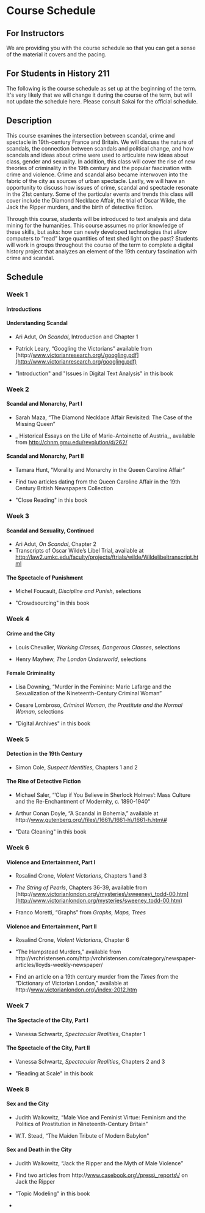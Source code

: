 # Course Schedule

## For Instructors

We are providing you with the course schedule so that you can get a sense of the material it covers and the pacing.

## For Students in History 211

The following is the course schedule as set up at the beginning of the term. It's very likely that we will change it during the course of the term, but will not update the schedule here. Please consult Sakai for the official schedule.

## Description

This course examines the intersection between scandal, crime and spectacle in 19th-century France and Britain. We will discuss the nature of scandals, the connection between scandals and political change, and how scandals and ideas about crime were used to articulate new ideas about class, gender and sexuality. In addition, this class will cover the rise of new theories of criminality in the 19th century and the popular fascination with crime and violence. Crime and scandal also became interwoven into the fabric of the city as sources of urban spectacle. Lastly, we will have an opportunity to discuss how issues of crime, scandal and spectacle resonate in the 21st century. Some of the particular events and trends this class will cover include the Diamond Necklace Affair, the trial of Oscar Wilde, the Jack the Ripper murders, and the birth of detective fiction.

Through this course, students will be introduced to text analysis and data mining for the humanities. This course assumes no prior knowledge of these skills, but asks: how can newly developed technologies that allow computers to “read” large quantities of text shed light on the past? Students will work in groups throughout the course of the term to complete a digital history project that analyzes an element of the 19th century fascination with crime and scandal.

## Schedule

### Week 1

#### Introductions

#### Understanding Scandal

* Ari Adut, _On Scandal_, Introduction and Chapter 1

* Patrick Leary, “Googling the Victorians” available from [http:\/\/www.victorianresearch.org\/googling.pdf](http://www.victorianresearch.org/googling.pdf)

* "Introduction" and "Issues in Digital Text Analysis" in this book


### Week 2

#### Scandal and Monarchy, Part I

* Sarah Maza, “The Diamond Necklace Affair Revisited: The Case of the Missing Queen”

* _ Historical Essays on the Life of Marie–Antoinette of Austria_, available from  [http:\/\/chnm.gmu.edu\/revolution\/d\/262\/](http://chnm.gmu.edu/revolution/d/262/)


#### Scandal and Monarchy, Part II

* Tamara Hunt, “Morality and Monarchy in the Queen Caroline Affair”

* Find two articles dating from the Queen Caroline Affair in the 19th Century British Newspapers Collection

* "Close Reading" in this book


### Week 3

#### Scandal and Sexuality, Continued

* Ari Adut, _On Scandal_, Chapter 2
* Transcripts of Oscar Wilde’s Libel Trial, available at [http:\/\/law2.umkc.edu\/faculty\/projects\/ftrials\/wilde\/Wildelibeltranscript.html](http://law2.umkc.edu/faculty/projects/ftrials/wilde/Wildelibeltranscript.html) 

#### The Spectacle of Punishment

* Michel Foucault, _Discipline and Punish_, selections

* "Crowdsourcing" in this book


### Week 4

#### Crime and the City

* Louis Chevalier, _Working Classes, Dangerous Classes_, selections

* Henry Mayhew, _The London Underworld_, selections


#### Female Criminality

* Lisa Downing, “Murder in the Feminine: Marie Lafarge and the Sexualization of the Nineteenth-Century Criminal Woman”

* Cesare Lombroso, _Criminal Woman, the Prostitute and the Normal Woman_, selections

* "Digital Archives" in this book


### Week 5

#### Detection in the 19th Century

* Simon Cole, _Suspect Identities_, Chapters 1 and 2 

#### The Rise of Detective Fiction

* Michael Saler, “’Clap if You Believe in Sherlock Holmes’: Mass Culture and the Re-Enchantment of Modernity, c. 1890-1940"

* Arthur Conan Doyle, “A Scandal in Bohemia,” available at http:\/\/www.gutenberg.org\/files\/1661\/1661-h\/1661-h.htm\#

* "Data Cleaning" in this book


### Week 6

#### Violence and Entertainment, Part I

* Rosalind Crone, _Violent Victorians_, Chapters 1 and 3

* _The String of Pearls_, Chapters 36-39, available from [http:\/\/www.victorianlondon.org\/mysteries\/sweeney\_todd-00.htm](http://www.victorianlondon.org/mysteries/sweeney_todd-00.htm)

* Franco Moretti, “Graphs” from _Graphs, Maps, Trees_


#### Violence and Entertainment, Part II

* Rosalind Crone, _Violent Victorians_, Chapter 6

* “The Hampstead Murders,” available from http:\/\/vrchristensen.com\/http:\/vrchristensen.com\/category\/newspaper-articles\/lloyds-weekly-newspaper\/

* Find an article on a 19th century murder from the _Times_ from the “Dictionary of Victorian London,” available at http:\/\/www.victorianlondon.org\/index-2012.htm


### Week 7

#### The Spectacle of the City, Part I

* Vanessa Schwartz, _Spectacular Realities_, Chapter 1

#### The Spectacle of the City, Part II

* Vanessa Schwartz, _Spectacular Realities_, Chapters 2 and 3

* "Reading at Scale" in this book


### Week 8

#### Sex and the City

* Judith Walkowitz, “Male Vice and Feminist Virtue: Feminism and the Politics of Prostitution in Nineteenth-Century Britain”

* W.T. Stead, “The Maiden Tribute of Modern Babylon"


#### Sex and Death in the City

* Judith Walkowitz, “Jack the Ripper and the Myth of Male Violence”

* Find two articles from http:\/\/www.casebook.org\/press\_reports\/ on Jack the Ripper 

* "Topic Modeling" in this book

* 

